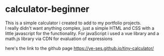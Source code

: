 # calculator-beginner

This is a simple calculator i created to add to my portfolio projects.  
I really didn't want anything complex, just a simple HTML and CSS with a little javascript for the functionality.
For javaScript i used a vue library and a math.js library via CDN for evaluation of expressions 

here's the link to the github page https://ye-ses.github.io/tiny-calculator/
